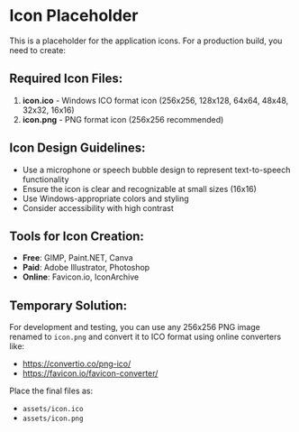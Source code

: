 # Icon Placeholder

This is a placeholder for the application icons. For a production build, you need to create:

## Required Icon Files:

1. **icon.ico** - Windows ICO format icon (256x256, 128x128, 64x64, 48x48, 32x32, 16x16)
2. **icon.png** - PNG format icon (256x256 recommended)

## Icon Design Guidelines:

- Use a microphone or speech bubble design to represent text-to-speech functionality
- Ensure the icon is clear and recognizable at small sizes (16x16)
- Use Windows-appropriate colors and styling
- Consider accessibility with high contrast

## Tools for Icon Creation:

- **Free**: GIMP, Paint.NET, Canva
- **Paid**: Adobe Illustrator, Photoshop
- **Online**: Favicon.io, IconArchive

## Temporary Solution:

For development and testing, you can use any 256x256 PNG image renamed to `icon.png` and convert it to ICO format using online converters like:
- https://convertio.co/png-ico/
- https://favicon.io/favicon-converter/

Place the final files as:
- `assets/icon.ico`
- `assets/icon.png`